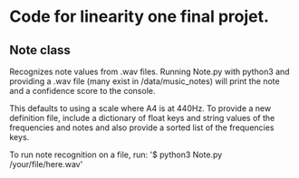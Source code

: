 # Code for linearity one final projet.

## Note class
Recognizes note values from .wav files. Running Note.py with python3 and 
providing a .wav file (many exist in /data/music\_notes) will print the 
note and a confidence score to the console.

This defaults to using a scale where A4 is at 440Hz. To provide a new definition
file, include a dictionary of float keys and string values of the frequencies
and notes and also provide a sorted list of the frequencies keys.

To run note recognition on a file, run:
'$ python3 Note.py /your/file/here.wav'

